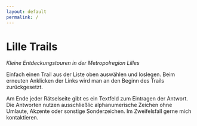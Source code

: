```yaml
---
layout: default
permalink: /
---
```


# Lille Trails

_Kleine Entdeckungstouren in der Metropolregion Lilles_

Einfach einen Trail aus der Liste oben auswählen und loslegen. Beim erneuten Anklicken der Links wird man an den Beginn
des Trails zurückgesetzt.

Am Ende jeder Rätselseite gibt es ein Textfeld zum Eintragen der Antwort. Die Antworten nutzen ausschließlic
alphanumerische Zeichen ohne Umlaute, Akzente oder sonstige Sonderzeichen. Im Zweifelsfall gerne mich kontaktieren.
